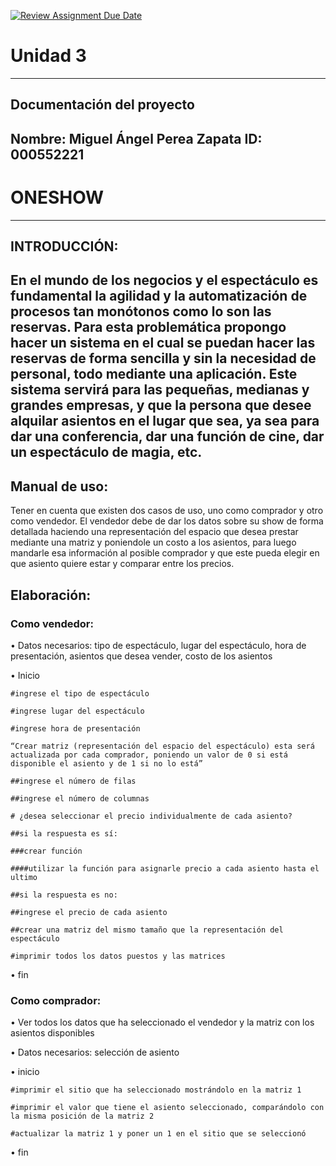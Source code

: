 [![Review Assignment Due Date](https://classroom.github.com/assets/deadline-readme-button-22041afd0340ce965d47ae6ef1cefeee28c7c493a6346c4f15d667ab976d596c.svg)](https://classroom.github.com/a/MuElT52l)
# Unidad 3
---
## Documentación del proyecto
Nombre:  Miguel Ángel Perea Zapata
ID:  000552221
---
# ONESHOW
---
## INTRODUCCIÓN:
En el mundo de los negocios y el espectáculo es fundamental la agilidad y la automatización de procesos tan monótonos como lo son las reservas. Para esta problemática propongo hacer un sistema en el cual se puedan hacer las reservas de forma sencilla y sin la necesidad de personal, todo mediante una aplicación. Este sistema servirá para las pequeñas, medianas y grandes empresas, y que la persona que desee alquilar asientos en el lugar que sea, ya sea para dar una conferencia, dar una función de cine, dar un espectáculo de magia, etc.
---
## Manual de uso:
Tener en cuenta que existen dos casos de uso, uno como comprador y otro como vendedor. El vendedor debe de dar los datos sobre su show de forma detallada haciendo una representación del espacio que desea prestar mediante una matriz y poniendole un costo a los asientos, para luego mandarle esa información al posible comprador y que este pueda elegir en que asiento quiere estar y comparar entre los precios.
## Elaboración:
### Como vendedor:
•	Datos necesarios: tipo de espectáculo, lugar del espectáculo, hora de presentación, asientos que desea vender, costo de los asientos

•	Inicio

	#ingrese el tipo de espectáculo

	#ingrese lugar del espectáculo

	#ingrese hora de presentación

	“Crear matriz (representación del espacio del espectáculo) esta será actualizada por cada comprador, poniendo un valor de 0 si está disponible el asiento y de 1 si no lo está”

	##ingrese el número de filas

	##ingrese el número de columnas

	# ¿desea seleccionar el precio individualmente de cada asiento?

	##si la respuesta es sí:

	###crear función 

	####utilizar la función para asignarle precio a cada asiento hasta el ultimo

	##si la respuesta es no:

	##ingrese el precio de cada asiento

	##crear una matriz del mismo tamaño que la representación del espectáculo

	#imprimir todos los datos puestos y las matrices

•	fin 

### Como comprador:
•	Ver todos los datos que ha seleccionado el vendedor y la matriz con los asientos disponibles

•	Datos necesarios: selección de asiento

•	inicio

	#imprimir el sitio que ha seleccionado mostrándolo en la matriz 1

	#imprimir el valor que tiene el asiento seleccionado, comparándolo con la misma posición de la matriz 2

	#actualizar la matriz 1 y poner un 1 en el sitio que se seleccionó

•	fin
